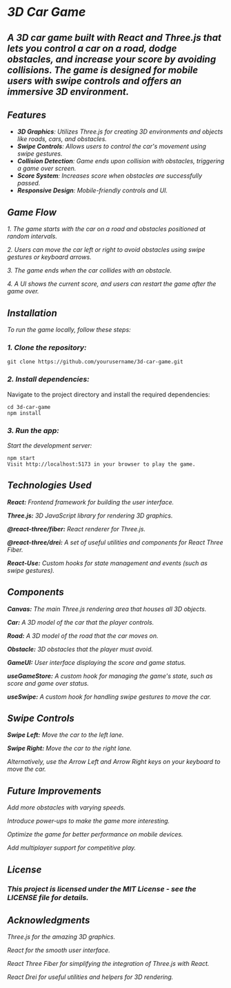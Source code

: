 # *3D Car Game*

## *A 3D car game built with React and Three.js that lets you control a car on a road, dodge obstacles, and increase your score by avoiding collisions. The game is designed for mobile users with swipe controls and offers an immersive 3D environment.*

## *Features*

- ***3D Graphics**: Utilizes Three.js for creating 3D environments and objects like roads, cars, and obstacles.*
- ***Swipe Controls**: Allows users to control the car's movement using swipe gestures.*
- ***Collision Detection**: Game ends upon collision with obstacles, triggering a game over screen.*
- ***Score System**: Increases score when obstacles are successfully passed.*
- ***Responsive Design**: Mobile-friendly controls and UI.*

## *Game Flow*

*1. The game starts with the car on a road and obstacles positioned at random intervals.*

*2. Users can move the car left or right to avoid obstacles using swipe gestures or keyboard arrows.*

*3. The game ends when the car collides with an obstacle.*

*4. A UI shows the current score, and users can restart the game after the game over.*

## *Installation*

*To run the game locally, follow these steps:*

### *1. Clone the repository:*

```
git clone https://github.com/yourusername/3d-car-game.git
```

### *2. Install dependencies:*
Navigate to the project directory and install the required dependencies:

```
cd 3d-car-game
npm install
```

### *3. Run the app:*
*Start the development server:*

```
npm start
Visit http://localhost:5173 in your browser to play the game.
```

## *Technologies Used*

***React:** Frontend framework for building the user interface.*

***Three.js:** 3D JavaScript library for rendering 3D graphics.*

***@react-three/fiber:** React renderer for Three.js.*

***@react-three/drei:** A set of useful utilities and components for React Three Fiber.*

***React-Use:** Custom hooks for state management and events (such as swipe gestures).*

## *Components*

***Canvas:** The main Three.js rendering area that houses all 3D objects.*

***Car:** A 3D model of the car that the player controls.*

***Road:** A 3D model of the road that the car moves on.*

***Obstacle:** 3D obstacles that the player must avoid.*

***GameUI:** User interface displaying the score and game status.*

***useGameStore:** A custom hook for managing the game's state, such as score and game over status.*

***useSwipe:** A custom hook for handling swipe gestures to move the car.*

## *Swipe Controls*

***Swipe Left:** Move the car to the left lane.*

***Swipe Right:** Move the car to the right lane.*

*Alternatively, use the Arrow Left and Arrow Right keys on your keyboard to move the car.*

## *Future Improvements*

*Add more obstacles with varying speeds.*

*Introduce power-ups to make the game more interesting.*

*Optimize the game for better performance on mobile devices.*

*Add multiplayer support for competitive play.*

## *License*
### *This project is licensed under the MIT License - see the LICENSE file for details.*

## *Acknowledgments*
*Three.js for the amazing 3D graphics.*

*React for the smooth user interface.*

*React Three Fiber for simplifying the integration of Three.js with React.*

*React Drei for useful utilities and helpers for 3D rendering.*
